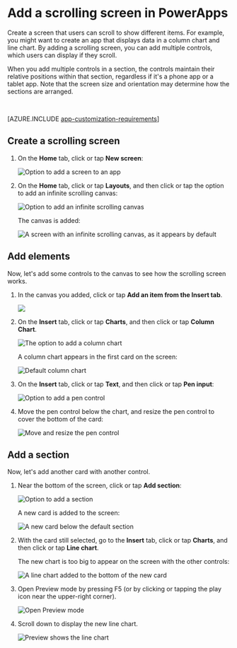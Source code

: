 <properties
	pageTitle="Add a scrolling screen | Microsoft PowerApps"
	description="Create a screen that users can scroll to show more types of content than the screen can show at a time."
	services=""
	suite="powerapps"
	documentationCenter="na"
	authors="lonu"
	manager="anneta"
	editor=""
	tags=""/>

<tags
	ms.service="powerapps"
	ms.devlang="na"
	ms.topic="article"
	ms.tgt_pltfrm="na"
	ms.workload="na"
	ms.date="10/16/2016"
	ms.author="lonu"/>

# Add a scrolling screen in PowerApps #
Create a screen that users can scroll to show different items. For example, you might want to create an app that displays data in a column chart and line chart. By adding a scrolling screen, you can add multiple controls, which users can display if they scroll.

When you add multiple controls in a section, the controls maintain their relative positions within that section, regardless if it's a phone app or a tablet app. Note that the screen size and orientation may determine how the sections are arranged.  

&nbsp;

[AZURE.INCLUDE [app-customization-requirements](../includes/app-customization-requirements.md)]

## Create a scrolling screen ##
1. On the **Home** tab, click or tap **New screen**:

	![Option to add a screen to an app][1]

2. On the **Home** tab, click or tap **Layouts**, and then click or tap the option to add an infinite scrolling canvas:  

	![Option to add an infinite scrolling canvas][2]

	The canvas is added:  

	![A screen with an infinite scrolling canvas, as it appears by default][3]

## Add elements ##
Now, let's add some controls to the canvas to see how the scrolling screen works.

1. In the canvas you added, click or tap **Add an item from the Insert tab**.

	![][4]

2. On the **Insert** tab, click or tap **Charts**, and then click or tap **Column Chart**.

	![The option to add a column chart][5]

	A column chart appears in the first card on the screen:  

	![Default column chart][7]

3. On the **Insert** tab, click or tap **Text**, and then click or tap **Pen input**:  

	![Option to add a pen control][8]

4. Move the pen control below the chart, and resize the pen control to cover the bottom of the card:  

	![Move and resize the pen control][9]

## Add a section ##
Now, let's add another card with another control.

1. Near the bottom of the screen, click or tap **Add section**:  

	![Option to add a section][10]

	A new card is added to the screen:  

	![A new card below the default section][11]

1. With the card still selected, go to the **Insert** tab, click or tap **Charts**, and then click or tap **Line chart**.

	The new chart is too big to appear on the screen with the other controls:  

	![A line chart added to the bottom of the new card][12]

1. Open Preview mode by pressing F5 (or by clicking or tapping the play icon near the upper-right corner).

	![Open Preview mode](./media/add-scrolling-screen/open-preview.png)

1. Scroll down to display the new line chart.  

	![Preview shows the line chart][13]

[1]: ./media/add-scrolling-screen/add-screen.png
[2]: ./media/add-scrolling-screen/add-canvas.png
[3]: ./media/add-scrolling-screen/default-canvas.png
[4]: ./media/add-scrolling-screen/insert-visual.png
[5]: ./media/add-scrolling-screen/add-chart.png
[7]: ./media/add-scrolling-screen/default-chart.png
[8]: ./media/add-scrolling-screen/add-pen.png
[9]: ./media/add-scrolling-screen/move-resize-pen.png
[10]: ./media/add-scrolling-screen/add-section.png
[11]: ./media/add-scrolling-screen/new-card.png
[12]: ./media/add-scrolling-screen/add-line-chart.png
[13]: ./media/add-scrolling-screen/line-chart-preview.png
